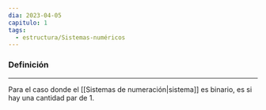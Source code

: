 ```yaml
---
dia: 2023-04-05
capitulo: 1
tags:
  - estructura/Sistemas-numéricos
---
```

### Definición
---
Para el caso donde el [[Sistemas de numeración|sistema]] es binario, es si hay una cantidad par de $1$.